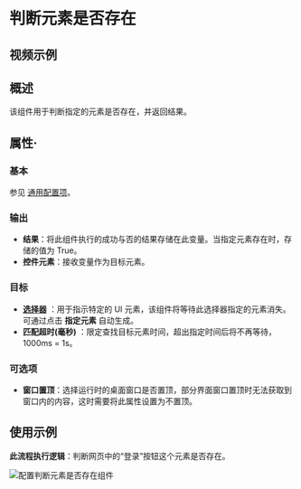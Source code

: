 # 判断元素是否存在

## 视频示例

## 概述

该组件用于判断指定的元素是否存在，并返回结果。

## 属性·

### 基本

参见 [通用配置项](../Appendix/CommonConfigurationItems.md)。

### 输出

- **结果**：将此组件执行的成功与否的结果存储在此变量。当指定元素存在时，存储的值为 True。
- **控件元素**：接收变量作为目标元素。

### 目标

- **[选择器](../Appendix/Selector.md?_v=v2020.4)** ：用于指示特定的 UI 元素，该组件将等待此选择器指定的元素消失。可通过点击 **指定元素** 自动生成。
- **匹配超时(毫秒)** ：限定查找目标元素时间，超出指定时间后将不再等待，1000ms = 1s。

### 可选项

- **窗口置顶**：选择运行时的桌面窗口是否置顶，部分界面窗口置顶时无法获取到窗口内的内容，这时需要将此属性设置为不置顶。

## 使用示例

**此流程执行逻辑**：判断网页中的“登录”按钮这个元素是否存在。

![配置判断元素是否存在组件](https://docimages.blob.core.chinacloudapi.cn/images/Activities/whetherelementexists20210927.png)
